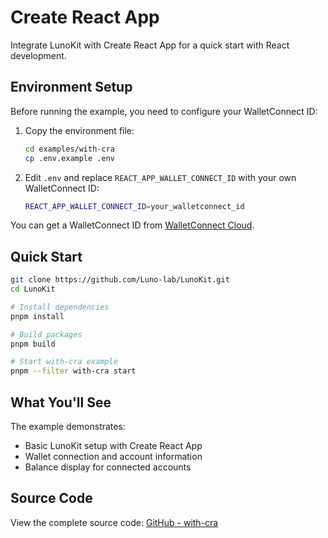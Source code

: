 # Create React App

Integrate LunoKit with Create React App for a quick start with React development.

## Environment Setup

Before running the example, you need to configure your WalletConnect ID:

1. Copy the environment file:
   ```bash
   cd examples/with-cra
   cp .env.example .env
   ```

2. Edit `.env` and replace `REACT_APP_WALLET_CONNECT_ID` with your own WalletConnect ID:
   ```bash
   REACT_APP_WALLET_CONNECT_ID=your_walletconnect_id
   ```

You can get a WalletConnect ID from [WalletConnect Cloud](https://dashboard.reown.com/).

## Quick Start

```bash
git clone https://github.com/Luno-lab/LunoKit.git
cd LunoKit

# Install dependencies
pnpm install

# Build packages
pnpm build

# Start with-cra example
pnpm --filter with-cra start
```

## What You'll See

The example demonstrates:
- Basic LunoKit setup with Create React App
- Wallet connection and account information
- Balance display for connected accounts

## Source Code

View the complete source code: [GitHub - with-cra](https://github.com/Luno-lab/LunoKit/tree/main/examples/with-cra)
